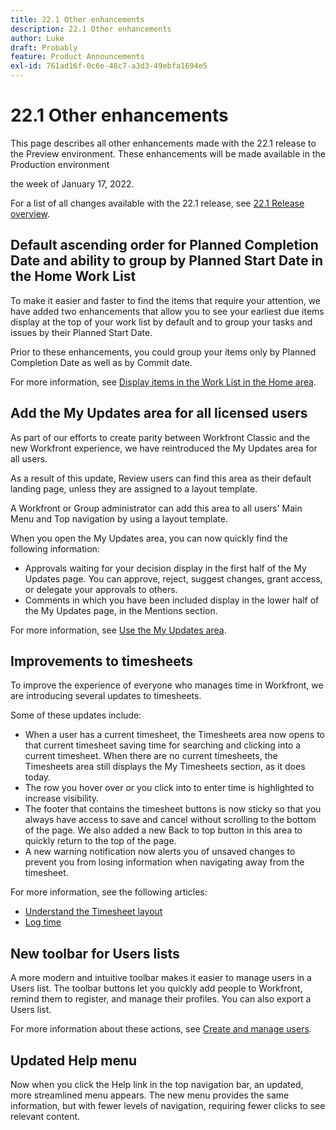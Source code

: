 ```yaml
---
title: 22.1 Other enhancements
description: 22.1 Other enhancements
author: Luke
draft: Probably
feature: Product Announcements
exl-id: 761ad16f-0c6e-48c7-a3d3-49ebfa1694e5
---
```

# 22.1 Other enhancements

This page describes all other enhancements made with the 22.1 release to the Preview environment. These enhancements will be made available in the Production environment 

<!--
<MadCap:conditionalText data-mc-conditions="QuicksilverOrClassic.Draft mode">
in January 2022
</MadCap:conditionalText>
-->

the week of January 17, 2022.

For a list of all changes available with the 22.1 release, see [22.1 Release overview](../../../product-announcements/product-releases/22.1-release-activity/22-1-release-overview.md).

## Default ascending order for Planned Completion Date and ability to group by Planned Start Date in the Home Work List

To make it easier and faster to find the items that require your attention, we have added two enhancements that allow you to see your earliest due items display at the top of your work list by default and to group your tasks and issues by their Planned Start Date.

Prior to these enhancements, you could group your items only by Planned Completion Date as well as by Commit date.

For more information, see [Display items in the Work List in the Home area](../../../workfront-basics/using-home/using-the-home-area/display-items-in-home-work-list.md).

## Add the My Updates area for all licensed users

As part of our efforts to create parity between Workfront Classic and the new Workfront experience, we have reintroduced the My Updates area for all users.

As a result of this update, Review users can find this area as their default landing page, unless they are assigned to a layout template.

A Workfront or Group administrator can add this area to all users' Main Menu and Top navigation by using a layout template.

When you open the My Updates area, you can now quickly find the following information:

* Approvals waiting for your decision display in the first half of the My Updates page. You can approve, reject, suggest changes, grant access, or delegate your approvals to others.
* Comments in which you have been included display in the lower half of the My Updates page, in the Mentions section.

For more information, see [Use the My Updates area](../../../workfront-basics/using-home/using-the-home-area/my-updates-area.md).

## Improvements to timesheets

To improve the experience of everyone who manages time in Workfront, we are introducing several updates to timesheets.

Some of these updates include:

* When a user has a current timesheet, the Timesheets area now opens to that current timesheet saving time for searching and clicking into a current timesheet. When there are no current timesheets, the Timesheets area still displays the My Timesheets section, as it does today.
* The row you hover over or you click into to enter time is highlighted to increase visibility.
* The footer that contains the timesheet buttons is now sticky so that you always have access to save and cancel without scrolling to the bottom of the page. We also added a new Back to top button in this area to quickly return to the top of the page.
* A new warning notification now alerts you of unsaved changes to prevent you from losing information when navigating away from the timesheet.

For more information, see the following articles:

* [Understand the Timesheet layout](../../../timesheets/timesheets/timesheet-layout.md) 
* [Log time](../../../timesheets/create-and-manage-timesheets/log-time.md)

## New toolbar for Users lists

A more modern and intuitive toolbar makes it easier to manage users in a Users list. The toolbar buttons let you quickly add people to Workfront, remind them to register, and manage their profiles. You can also export a Users list.

For more information about these actions, see [Create and manage users](../../../administration-and-setup/add-users/create-and-manage-users/create-and-manage-users.md).

## Updated Help menu

Now when you click the Help link in the top navigation bar, an updated, more streamlined menu appears. The new menu provides the same information, but with fewer levels of navigation, requiring fewer clicks to see relevant content.
